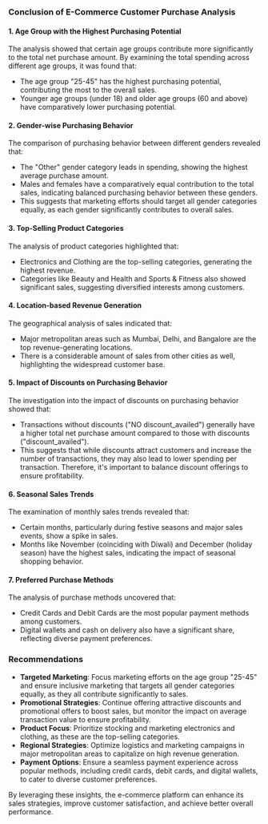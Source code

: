 ### Conclusion of E-Commerce Customer Purchase Analysis

#### 1. **Age Group with the Highest Purchasing Potential**
The analysis showed that certain age groups contribute more significantly to the total net purchase amount. By examining the total spending across different age groups, it was found that:
- The age group "25-45" has the highest purchasing potential, contributing the most to the overall sales.
- Younger age groups (under 18) and older age groups (60 and above) have comparatively lower purchasing potential.

#### 2. **Gender-wise Purchasing Behavior**
The comparison of purchasing behavior between different genders revealed that:
- The "Other" gender category leads in spending, showing the highest average purchase amount.
- Males and females have a comparatively equal contribution to the total sales, indicating balanced purchasing behavior between these genders.
- This suggests that marketing efforts should target all gender categories equally, as each gender significantly contributes to overall sales.

#### 3. **Top-Selling Product Categories**
The analysis of product categories highlighted that:
- Electronics and Clothing are the top-selling categories, generating the highest revenue.
- Categories like Beauty and Health and Sports & Fitness also showed significant sales, suggesting diversified interests among customers.

#### 4. **Location-based Revenue Generation**
The geographical analysis of sales indicated that:
- Major metropolitan areas such as Mumbai, Delhi, and Bangalore are the top revenue-generating locations.
- There is a considerable amount of sales from other cities as well, highlighting the widespread customer base.

#### 5. **Impact of Discounts on Purchasing Behavior**
The investigation into the impact of discounts on purchasing behavior showed that:
- Transactions without discounts ("NO discount_availed") generally have a higher total net purchase amount compared to those with discounts ("discount_availed").
- This suggests that while discounts attract customers and increase the number of transactions, they may also lead to lower spending per transaction. Therefore, it's important to balance discount offerings to ensure profitability.

#### 6. **Seasonal Sales Trends**
The examination of monthly sales trends revealed that:
- Certain months, particularly during festive seasons and major sales events, show a spike in sales.
- Months like November (coinciding with Diwali) and December (holiday season) have the highest sales, indicating the impact of seasonal shopping behavior.

#### 7. **Preferred Purchase Methods**
The analysis of purchase methods uncovered that:
- Credit Cards and Debit Cards are the most popular payment methods among customers.
- Digital wallets and cash on delivery also have a significant share, reflecting diverse payment preferences.

### Recommendations
- **Targeted Marketing**: Focus marketing efforts on the age group "25-45" and ensure inclusive marketing that targets all gender categories equally, as they all contribute significantly to sales.
- **Promotional Strategies**: Continue offering attractive discounts and promotional offers to boost sales, but monitor the impact on average transaction value to ensure profitability.
- **Product Focus**: Prioritize stocking and marketing electronics and clothing, as these are the top-selling categories.
- **Regional Strategies**: Optimize logistics and marketing campaigns in major metropolitan areas to capitalize on high revenue generation.
- **Payment Options**: Ensure a seamless payment experience across popular methods, including credit cards, debit cards, and digital wallets, to cater to diverse customer preferences.

By leveraging these insights, the e-commerce platform can enhance its sales strategies, improve customer satisfaction, and achieve better overall performance.
